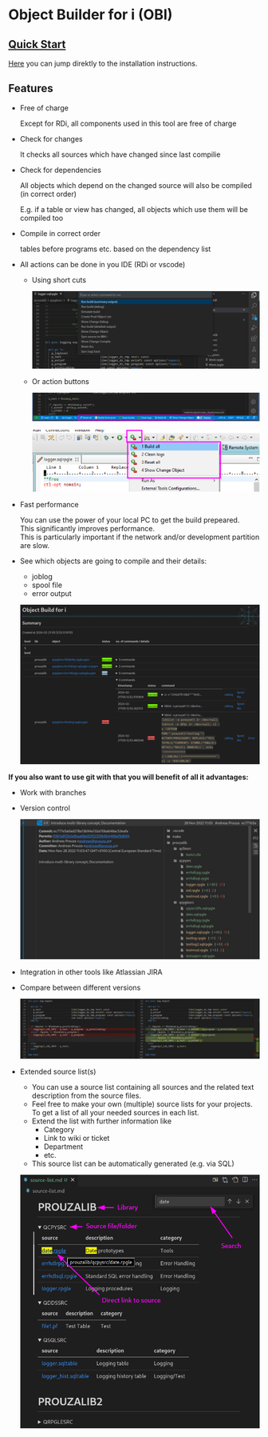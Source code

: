 # Object Builder for i (OBI)

## [Quick Start](/docs/pages/quick_start.md)

[Here](/docs/pages/quick_start.md) you can jump direktly to the installation instructions.

## Features

* Free of charge
  
  Except for RDi, all components used in this tool are free of charge

* Check for changes
  
  It checks all sources which have changed since last compilie
  
* Check for dependencies
  
  All objects which depend on the changed source will also be compiled (in correct order)

  E.g. if a table or view has changed, all objects which use them will be compiled too

* Compile in correct order
  
  tables before programs etc. based on the dependency list

* All actions can be done in you IDE (RDi or vscode)
  * Using short cuts

    ![run-command-2.jpg](docs/img/run-command-2.jpg)
  
  * Or action buttons

    ![vscode-actions.jpg](docs/img/vscode-actions.png)

    ![rdi-actions.jpg](docs/img/rdi-actions.png)

* Fast performance

  You can use the power of your local PC to get the build prepeared.<br/>
  This significantly improves performance.<br/>
  This is particularly important if the network and/or development partition are slow.

* See which objects are going to compile and their details:
  
  * joblog
  * spool file
  * error output
  
  ![compile-overview](/docs/img/compile-overview.png)


**If you also want to use git with that you will benefit of all it advantages:**

* Work with branches
* Version control

  ![git-commit](docs/img/git-commit.jpg)

* Integration in other tools like Atlassian JIRA
* Compare between different versions

  ![git-compare](docs/img/git-compare.jpg)

* Extended source list(s)
  * You can use a source list containing all sources and the related text description from the source files.
  * Feel free to make your own (multiple) source lists for your projects.  
  To get a list of all your needed sources in each list.
  * Extend the list with further information like
    * Category
    * Link to wiki or ticket
    * Department
    * etc.
  * This source list can be automatically generated (e.g. via SQL)

  ![source-list](docs/img/source-list.png)